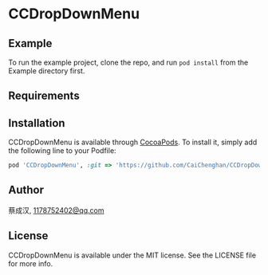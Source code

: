 # CCDropDownMenu

## Example

To run the example project, clone the repo, and run `pod install` from the Example directory first.

## Requirements

## Installation

CCDropDownMenu is available through [CocoaPods](https://cocoapods.org). To install
it, simply add the following line to your Podfile:

```ruby
pod 'CCDropDownMenu', :git => 'https://github.com/CaiChenghan/CCDropDownMenu.git', :tag => '1.2.0'
```

## Author

蔡成汉, 1178752402@qq.com

## License

CCDropDownMenu is available under the MIT license. See the LICENSE file for more info.
